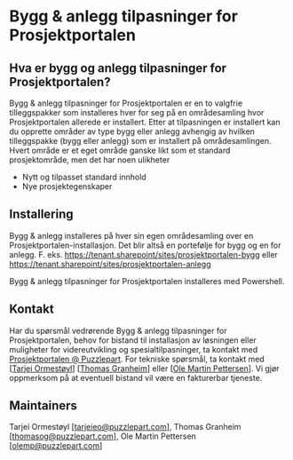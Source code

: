 Bygg & anlegg tilpasninger for Prosjektportalen
=================

## Hva er bygg og anlegg tilpasninger for Prosjektportalen? ##

Bygg & anlegg tilpasninger for Prosjektportalen er en to valgfrie tilleggspakker som installeres hver for seg på en områdesamling hvor Prosjektportalen allerede er installert. Etter at tilpasningen er installert kan du opprette områder av type bygg eller anlegg avhengig av hvilken tilleggspakke (bygg eller anlegg) som er installert på områdesamlingen. Hvert område er et eget område ganske likt som et standard prosjektområde, men det har noen ulikheter

* Nytt og tilpasset standard innhold
* Nye prosjektegenskaper


## Installering ##

Bygg & anlegg installeres på hver sin egen områdesamling over en Prosjektportalen-installasjon. Det blir altså en portefølje for bygg og en for anlegg. F. eks. https://tenant.sharepoint/sites/prosjektportalen-bygg eller https://tenant.sharepoint/sites/prosjektportalen-anlegg

Bygg & anlegg tilpasninger for Prosjektportalen installeres med Powershell. 


## Kontakt ##

Har du spørsmål vedrørende Bygg & anlegg tilpasninger for Prosjektportalen, behov for bistand til installasjon av løsningen eller muligheter for videreutvikling og spesialtilpasninger, ta kontakt med <a href="mailto:prosjektportalen@puzzlepart.com">Prosjektportalen @ Puzzlepart</a>. For tekniske spørsmål, ta kontakt med [<a href="mailto:tarjeieo@puzzlepart.com">Tarjei Ormestøyl</a>] [<a href="mailto:thomasog@puzzlepart.com">Thomas Granheim</a>] eller [<a href="mailto:olemp@puzzlepart.com">Ole Martin Pettersen</a>]. Vi gjør oppmerksom på at eventuell bistand vil være en fakturerbar tjeneste. 

## Maintainers ##

Tarjei Ormestøyl [tarjeieo@puzzlepart.com], Thomas Granheim [thomasog@puzzlepart.com], Ole Martin Pettersen [olemp@puzzlepart.com]